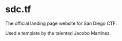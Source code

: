 # sdc.tf

The official landing page website for San Diego CTF.

Used a template by the talented Jacobo Martínez.
